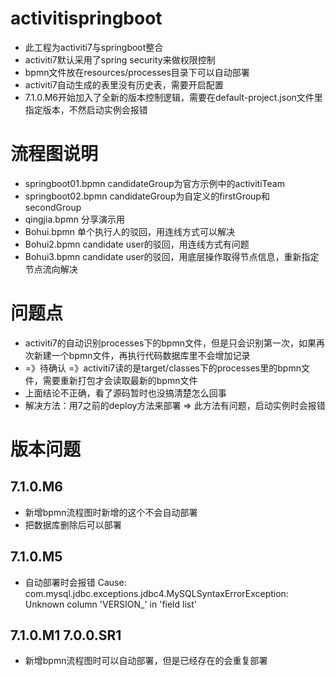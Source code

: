 # activitispringboot
* 此工程为activiti7与springboot整合
* activiti7默认采用了spring security来做权限控制
* bpmn文件放在resources/processes目录下可以自动部署
* activiti7自动生成的表里没有历史表，需要开启配置
* 7.1.0.M6开始加入了全新的版本控制逻辑，需要在default-project.json文件里指定版本，不然启动实例会报错
# 流程图说明
* springboot01.bpmn candidateGroup为官方示例中的activitiTeam
* springboot02.bpmn candidateGroup为自定义的firstGroup和secondGroup
* qingjia.bpmn 分享演示用
* Bohui.bpmn 单个执行人的驳回，用连线方式可以解决
* Bohui2.bpmn candidate user的驳回，用连线方式有问题
* Bohui3.bpmn candidate user的驳回，用底层操作取得节点信息，重新指定节点流向解决
# 问题点
* activiti7的自动识别processes下的bpmn文件，但是只会识别第一次，如果再次新建一个bpmn文件，再执行代码数据库里不会增加记录
* =》待确认 =》activiti7读的是target/classes下的processes里的bpmn文件，需要重新打包才会读取最新的bpmn文件
* 上面结论不正确，看了源码暂时也没搞清楚怎么回事
* 解决方法：用7之前的deploy方法来部署 => 此方法有问题，启动实例时会报错
# 版本问题
## 7.1.0.M6
* 新增bpmn流程图时新增的这个不会自动部署
* 把数据库删除后可以部署
## 7.1.0.M5
* 自动部署时会报错
Cause: com.mysql.jdbc.exceptions.jdbc4.MySQLSyntaxErrorException: Unknown column 'VERSION_' in 'field list'
## 7.1.0.M1 7.0.0.SR1
* 新增bpmn流程图时可以自动部署，但是已经存在的会重复部署